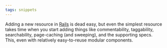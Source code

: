 ```yaml
---
tags: snippets
---
```


Adding a new resource in [Rails](/wiki/Rails) is dead easy, but even the simplest resource takes time when you start adding things like commentability, taggability, searchability, page-caching (and sweeping), and the supporting specs. This, even with relatively easy-to-reuse modular components.
